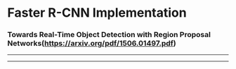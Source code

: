 # Faster R-CNN Implementation

### Towards Real-Time Object Detection with Region Proposal Networks(https://arxiv.org/pdf/1506.01497.pdf)

---
---
